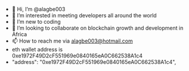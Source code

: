 - 👋 Hi, I’m @alagbe003
- 👀 I’m interested in meeting developers all around the world 
- 🌱 I’m new to coding
- 💞️ I’m looking to collaborate on blockchain growth and development in Africa 
- 📫 How to reach me via alagbe003@hotmail.com 
- eth wallet address is 0xe1972F49D2cF551969e0840165eA0C662538A1c4
- 
    "address": "0xe1972F49D2cF551969e0840165eA0C662538A1c4",
    
    

<!---
alagbe003/alagbe003 is a ✨ special ✨ repository because its `README.md` (this file) appears on your GitHub profile.
You can click the Preview link to take a look at your changes.
--->
